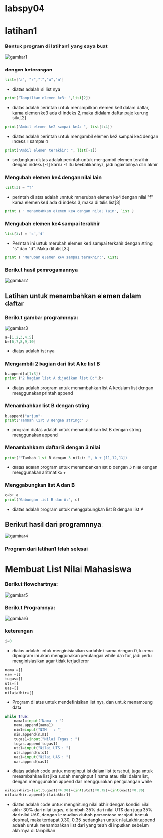 # labspy04  
# latihan1
### Bentuk program di latihan1 yang saya buat
![gambar1](ss/s1.PNG)
### dengan keterangan 
```python
list=["a", "r","t","u","n"]
```
- diatas adalah isi list nya
```python
print("Tampilkan elemen ke3: ",list[2])
```
- diatas adalah perintah untuk menampilkan elemen ke3 dalam daftar, karna elemen ke3 ada di indeks 2, maka didalam daftar paje kurung siku[2]
```python
print("Ambil elemen ke2 sampai ke4: ", list[1:4])
```
- diatas adalah perintah untuk mengambil elemen ke2 sampai ke4 dengan indeks 1 sampai 4
```python
print("Ambil elemen terakhir: ", list[-1])
```
- sedangkan diatas adalah perintah untuk mengambil elemen terakhir dengan indeks [-1] karna -1 itu keebalikannya, jadi ngambilnya dari akhir
### Mengubah elemen ke4 dengan nilai lain
```python
list[3] = "f" 
```
- perintah di atas adalah unntuk mmerubah elemen ke4 dengan nilai "f" karna elemen ke4 ada di indeks 3, maka di tulis list[3]
```python
print ( " Menambahkan elemen ke4 dengan nilai lain", list )
```
### Mengubah elemen ke4 sampai terakhir
```python
list[3:] = "s","d"
```
- Perintah ini untuk merubah elemen ke4 sampai terkahir dengan string "s" dan "d". Maka ditulis [3:]
```python
print ( "Merubah elemen ke4 sampai terakhir:", list)
```
### Berikut hasil pemrogamannya
![gambar2](ss/s3.PNG)

## Latihan untuk menambahkan elemen dalam daftar 
### Berikut gambar programnnya:
![gambar3](ss/s2.PNG)
```python
a=[1,2,3,4,5]
b=[6,7,8,9,10]
```
- diatas adalah list nya
### Mengambili 2 bagian dari list A ke list B
```python
b.append(a[1:3])
print ("2 bagian list A dijadikan list B:",b)
```
- diatas adalah program untuk menambahkan list A kedalam list dengan menggunakan printah append
### Menambahkan list B dengan string
```python
b.append("arjun")
print("Tambah list B dengna string:" )
```
- program diatas adalah untuk menambahkan list B dengan string menggunakan append
### Menambahkann daftar B dengan 3 nilai
```python
print(""Tambah list B dengan 3 nilai: ", b + [11,12,13])
```
- diatas adalah program untuk menambahkan list b dengan 3 nilai dengan menggunakan aritmatika +

### Menggabungkan list A dan B
```python
c=b+_a
print("Gabungan list B dan A:", c)
```
- diatas adalah program untuk menggabungkan list B dengan list A
## Berikut hasil dari programnnya:
![gambar4](ss/s4.PNG)
### Program dari latihan1 telah selesai

# Membuat List Nilai Mahasiswa
### Berikut flowchartnya:
![gambar5](ss/s5.png)
### Berikut Programnya:
![gambar6](ss/s6.PNG)
### keterangan
```python 
i=0
```
- diatas adalah untuk menginisiasikan variable i sama dengan 0, karena diprogram ini akan menggunakan perulangan while dan for, jadi perlu menginisiasikan agar tidak terjadi eror
```python
nama =[]
nim =[]
tugas=[]
uts=[]
uas=[]
nilaiakhir=[]
```
- Program di atas untuk mendefinisikan list nya, dan untuk menampung data
```python 
while True:
    nama1=input("Nama  : ")
    nama.append(nama1)
    nim1=input("NIM   : ")
    nim.append(nim1)
    tugas1=input("Nilai Tugas : ")
    tugas.append(tugas1)
    uts1=input("Nilai UTS : ")
    uts.append(uts1)
    uas1=input("Nilai UAS : ")
    uas.append(uas1)
```
    
- diatas adalah code untuk menginput isi dalam list tersebut, juga untuk menambahkan list jika sudah menginput 1 nama atau nilai dalam list, dengan menggunakan append dan menggunakan pengulangan while

```python
nilaiakhir1=(int(tugas1)*0.30)+(int(uts1)*0.35)+(int(uas1)*0.35)
nilaiakhir.append(nilaiakhir1)
```
- diatas adalah code untuk menghitung nilai akhir dengan kondisi nilai akhir 30% dari nilai tugas, ditambah 35% dari nilai UTS dan juga 35% dari nilai UAS, dengan kemudian diubah persentase menjadi bentuk desimal, maka terdapat 0.30, 0.35. sedangkan untuk nilai_akhir.append adalah untuk menambahkan list dari yang telah di inputkan sebelum akhirnya di tampilkan





